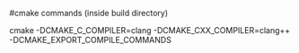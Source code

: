 #cmake commands (inside build directory)

cmake -DCMAKE_C_COMPILER=clang -DCMAKE_CXX_COMPILER=clang++ -DCMAKE_EXPORT_COMPILE_COMMANDS